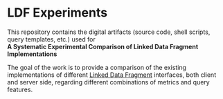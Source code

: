 # LDF Experiments

This repository contains the digital artifacts (source code, shell scripts, query templates, etc.) used for</br>
**A Systematic Experimental Comparison of Linked Data Fragment Implementations**

The goal of the work is to provide a comparison of the existing implementations of different [Linked Data Fragment](https://linkeddatafragments.org/) interfaces, both client and server side, regarding different combinations of metrics and query features.
